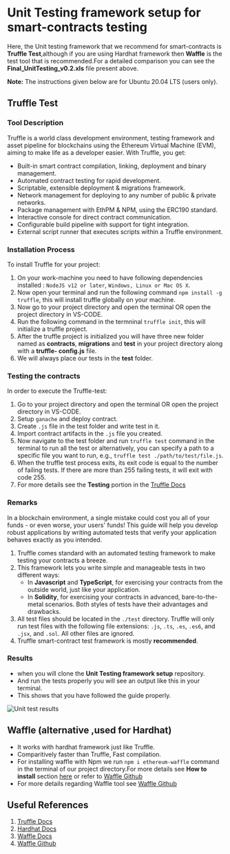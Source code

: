 # Unit Testing framework setup for smart-contracts testing

Here, the Unit testing framework that we recommend for smart-contracts is **Truffle Test**,although if you are using Hardhat framework then **Waffle** is the test tool that is recommended.For a detailed comparison you can see the **Final_UnitTesting_v0.2.xls** file present above.

**Note:** The instructions given below are for Ubuntu 20.04 LTS (users only).

## Truffle Test

### Tool Description

Truffle is a world class development environment, testing framework and asset pipeline for blockchains using the Ethereum Virtual Machine (EVM), aiming to make life as a developer easier. With Truffle, you get:

- Built-in smart contract compilation, linking, deployment and binary management.
- Automated contract testing for rapid development.
- Scriptable, extensible deployment & migrations framework.
- Network management for deploying to any number of public & private networks.
- Package management with EthPM & NPM, using the ERC190 standard.
- Interactive console for direct contract communication.
- Configurable build pipeline with support for tight integration.
- External script runner that executes scripts within a Truffle environment.

### Installation Process

To install Truffle for your project:

1. On your work-machine you need to have following dependencies installed : `NodeJS v12 or later`, 
`Windows, Linux or Mac OS X`.
2. Now open your terminal and run the following command `npm install -g truffle`, this will install truffle globally on your machine.
3. Now go to your project directory and open the terminal OR open the project directory in VS-CODE.
4. Run the following command in the termninal `truffle init`, this will initialize a truffle project.
5. After the truffle project is initialized you will have three new folder named as **contracts**, **migrations** and **test** in your project directory along with a **truffle- config.js** file.
6. We will always place our tests in the **test** folder. 

### Testing the contracts

In order to execute the Truffle-test:

1. Go to your project directory and open the terminal OR open the project directory in VS-CODE.
2. Setup `ganache` and deploy contract.
3. Create `.js` file in the test folder and write test in it.
4. Import contract artifacts in the `.js` file you created.
5. Now navigate to the test folder and run `truffle test` command in the terminal to run all the test or alternatively, you can specify a path to a specific file you want to run, e.g., `truffle test ./path/to/test/file.js`.
6. When the truffle test process exits, its exit code is equal to the number of failing tests. If there are more than 255 failing tests, it will exit with code 255.
7. For more details see the **Testing** portion in the [Truffle Docs](https://trufflesuite.com/docs/truffle/testing/testing-your-contracts.html)

### Remarks
In a blockchain environment, a single mistake could cost you all of your funds - or even worse, your users' funds! This guide will help you develop robust applications by writing automated tests that verify your application behaves exactly as you intended.

1. Truffle comes standard with an automated testing framework to make testing your contracts a breeze.
2. This framework lets you write simple and manageable tests in two different ways:
   - In **Javascript** and **TypeScript**, for exercising your contracts from the outside world, just like your application.
   - In **Solidity**, for exercising your contracts in advanced, bare-to-the-metal scenarios.
    Both styles of tests have their advantages and drawbacks.
3. All test files should be located in the `./test` directory. Truffle will only run test files with the following file extensions: `.js`, `.ts`, `.es`, `.es6`, and `.jsx`, and `.sol`. All other files are ignored. 
4. Truffle smart-contract test framework is mostly **recommended**.


### Results
- when you will clone the **Unit Testing framework setup** repository. 
- And run the tests properly you will see an output like this in your terminal.
- This shows that you have followed the guide properly. 

![Unit test results](https://user-images.githubusercontent.com/52605353/158319190-dd39fa7b-2930-4fa7-9556-096796e3a580.png)




## Waffle (alternative ,used for Hardhat)
- It works with hardhat framework just like Truffle.
- Comparitively faster than Truffle, Fast compilation.
- For installing waffle with Npm we run `npm i ethereum-waffle` command in the terminal of our project directory.For more details see **How to install** section [here](https://getwaffle.io/) or refer to [Waffle Github](https://github.com/TrueFiEng/Waffle)
- For more details regarding Waffle tool see [Waffle Github](https://github.com/TrueFiEng/Waffle)

## Useful References 
1. [Truffle Docs](https://trufflesuite.com/docs/truffle/testing/testing-your-contracts.html)
2. [Hardhat Docs](https://hardhat.org/tutorial/testing-contracts.html)
3. [Waffle Docs](https://ethereum-waffle.readthedocs.io/en/latest/)
4. [Waffle Github](https://github.com/TrueFiEng/Waffle)

